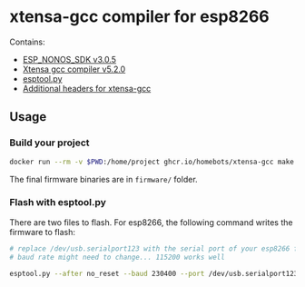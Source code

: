 # xtensa-gcc compiler for esp8266

Contains:

- [ESP_NONOS_SDK v3.0.5](https://github.com/espressif/ESP8266_NONOS_SDK)
- [Xtensa gcc compiler v5.2.0](https://dl.espressif.com/dl/xtensa-lx106-elf-linux64-1.22.0-100-ge567ec7-5.2.0.tar.gz)
- [esptool.py](github.com/homebots/esptool)
- [Additional headers for xtensa-gcc](https://github.com/esp8266/esp8266-wiki/blob/master/include.tgz)

## Usage

### Build your project

```bash
docker run --rm -v $PWD:/home/project ghcr.io/homebots/xtensa-gcc make
```

The final firmware binaries are in `firmware/` folder.

### Flash with esptool.py

There are two files to flash. For esp8266, the following command writes the firmware to flash:

```bash
# replace /dev/usb.serialport123 with the serial port of your esp8266 flasher.
# baud rate might need to change... 115200 works well

esptool.py --after no_reset --baud 230400 --port /dev/usb.serialport123 write_flash --compress --flash_freq 80m -fm qio -fs 1MB 0x00000 firmware/0x00000.bin 0x10000 firmware/0x10000.bin
```
